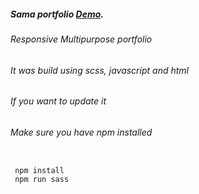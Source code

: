 ##### Sama portfolio [Demo](https://sama-portfolio.shamzone.com/).

###### Responsive Multipurpose portfolio

###### It was build using scss, javascript and html

###### If you want to update it

###### Make sure you have npm installed

```

 npm install
 npm run sass

```
